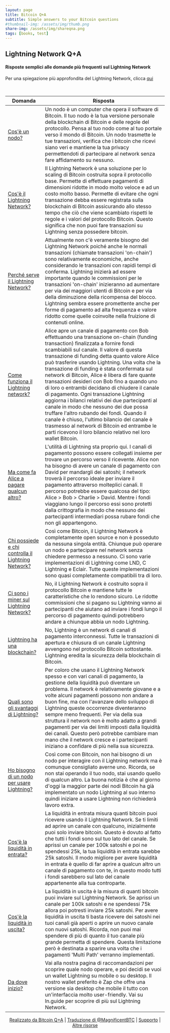 ```yaml
---
layout: page
title: Bitcoin Q+A
subtitle: Simple answers to your Bitcoin questions
#thumbnail-img: /assets/img/thumb.png
share-img: /assets/img/shareqna.png
tags: [books, test]
---
```


## Lightning Network Q+A

#### Risposte semplici alle domande più frequenti sul Lightning Network

Per una spiegazione più approfondita del Lightning Network, clicca [qui](https://bitcoiner.guide/lightning)

<br/>


| Domanda                                                   | Risposta                                                                             |
|------------------------------------------------------------|------------------------------------------------------------------------------------|  
| [Cos'è un nodo?]() | Un nodo è un computer che opera il software di Bitcoin. Il tuo nodo è la tua versione personale della blockchain di Bitcoin e delle regole del protocollo. Pensa al tuo nodo come al tuo portale verso il mondo di Bitcoin. Un nodo trasmette le tue transazioni, verifica che i bitcoin che ricevi siano veri e mantiene la tua privacy permettendoti di partecipare al network senza fare affidamento su nessuno. |
| [Cos'è il Lightning Network?]() | Il Lightning Network è una soluzione per lo scaling di Bitcoin costruita sopra il protocollo base. Permette di effettuare pagamenti di dimensioni ridotte in modo molto veloce e ad un costo molto basso. Permette di evitare che ogni transazione debba essere registrata sulla blockchain di Bitcoin assicurando allo stesso tempo che ciò che viene scambiato rispetti le regole e i valori del protocollo Bitcoin. Questo significa che non puoi fare transazioni su Lightning senza possedere bitcoin. |
| [Perché serve il Lightning Network?]() | Attualmente non c'è veramente bisogno del Lightning Network poiché anche le normali transazioni (chiamate transazioni 'on-chain') sono relativamente economiche, anche considerando le transazioni con rapidi tempi di conferma. Lightning inizierà ad essere importante quando le commissioni per le transazioni 'on-chain' inizieranno ad aumentare per via dei maggiori utenti di Bitcoin e per via della diminuzione della ricompensa del blocco. Lightning sembra essere promettente anche per forme di pagamento ad alta frequenza e valore ridotto come quelle coinvolte nella fruizione di contenuti online. |
| [Come funziona il Lightning network?]() | Alice apre un canale di pagamento con Bob effettuando una transazione on-chain (funding transaction) finalizzata a fornire fondi scambiabili sul canale. Il valore di questa transazione di funding detta quanto valore Alice può trasferire usando Lightning. Una volta che la transazione di funding è stata confermata sul network di Bitcoin, Alice è libera di fare quante transazioni desideri con Bob fino a quando uno di loro o entrambi decidano di chiudere il canale di pagamento. Ogni transazione Lightning aggiorna i bilanci relativi dei due partecipanti al canale in modo che nessuno dei due possa truffare l'altro rubando dei fondi. Quando il canale è chiuso, l'ultimo bilancio del canale è trasmesso al network di Bitcoin ed entrambe le parti ricevono il loro bilancio relativo nel loro wallet Bitcoin. |
| [Ma come fa Alice a pagare qualcun altro?]() | L'utilità di Lightning sta proprio qui. I canali di pagamento possono essere collegati insieme per trovare un percorso verso il ricevente. Alice non ha bisogno di avere un canale di pagamento con David per mandargli dei satoshi; il network troverà il percorso ideale per inviare il pagamento attraverso molteplici canali. Il percorso potrebbe essere qualcosa del tipo: Alice > Bob > Charlie > David. Mentre i fondi viaggiano lungo il percorso essi sono protetti dalla crittografia in modo che nessuno dei partecipanti intermediari possa rubare fondi che non gli appartengono. |
| [Chi possiede e chi controlla il Lightning Network?]() | Così come Bitcoin, il Lightning Network è completamente open source e non è posseduto da nessuna singola entità. Chiunque può operare un nodo e partecipare nel network senza chiedere permesso a nessuno. Ci sono varie implementazioni di Lightning come LND, C Lightning e Eclair. Tutte queste implementazioni sono quasi completamente compatibili tra di loro. |
| [Ci sono i miner sul Lightning Network?]() | No, il Lightning Network è costruito sopra il protocollo Bitcoin e mantiene tutte le caratteristiche che lo rendono sicuro. Le ridotte commissioni che si pagano su Lightning vanno ai partecipanti che aiutano ad inviare i fondi lungo il percorso di pagamento quindi potrebbero andare a chiunque abbia un nodo Lightning. |
| [Lightning ha una blockchain?]() | No, Lightning è un network di canali di pagamento interconnessi. Tutte le transazioni di apertura e chiusura di un canale Lightning avvengono nel protocollo Bitcoin sottostante. Lightning eredita la sicurezza della blockchain di Bitcoin. |
| [Quali sono gli svantaggi di Lightning?]() | Per coloro che usano il Lightning Network spesso e con vari canali di pagamento, la gestione della liquidità può diventare un problema. Il network è relativamente giovane e a volte alcuni pagamenti possono non andare a buon fine, ma con l'avanzare dello sviluppo di Lightning queste occorrenze diventeranno sempre meno frequenti. Per via della sua struttura il network non è molto adatto a grandi pagamenti per via dei limiti imposti dalla liquidità dei canali. Questo però potrebbe cambiare man mano che il network cresce e i partecipanti iniziano a confidare di più nella sua sicurezza. |
| [Ho bisogno di un nodo per usare Lightning?]() | Così come con Bitcoin, non hai bisogno di un nodo per interagire con il Lightning network ma è comunque consigliato averne uno. Ricorda, se non stai operando il tuo nodo, stai usando quello di qualcun altro. La buona notizia è che al giorno d'oggi la maggior parte dei nodi Bitcoin ha già implementato un nodo Lightning al suo interno quindi iniziare a usare Lightning non richiederà lavoro extra. |
| [Cos'è la liquidità in entrata?]() |  La liquidità in entrata misura quanti bitcoin puoi ricevere usando il Lightning Network. Se ti limiti ad aprire un canale con qualcuno, inizialmente puoi solo inviare bitcoin. Questo è dovuto al fatto che tutti i fondi sono sul tuo lato del canale. Se aprissi un canale per 100k satoshi e poi ne spendessi 25k, la tua liquidità in entrata sarebbe 25k satoshi. Il modo migliore per avere liquidità in entrata è quello di far aprire a qualcun altro un canale di pagamento con te, in questo modo tutti i fondi sarebbero sul lato del canale appartenente alla tua controparte. |
| [Cos'è la liquidità in uscita?]() |  La liquidità in uscita è la misura di quanti bitcoin puoi inviare sul Lightning Network. Se aprissi un canale per 100k satoshi e ne spendessi 75k allora poi potresti inviare 25k satoshi. Per avere liquidità in uscita ti basta ricevere dei satoshi nei tuoi canali già aperti o aprire un nuovo canale con nuovi satoshi. Ricorda, non puoi mai spendere di più di quanto il tuo canale più grande permetta di spendere. Questa limitazione però è destinata a sparire una volta che i pagamenti 'Multi Path' verranno implementati. |
| [Da dove inizio?]() | Vai alla nostra pagina di raccomandazioni per scoprire quale nodo operare, e poi decidi se vuoi un wallet Lightning su mobile o su desktop. Il nostro wallet preferito è Zap che offre una versione sia desktop che mobile il tutto con un'interfaccia molto user-friendly. Vai su ln.guide per scoprire di più sul Lightning Network. |


    
<p align="center">
  <a href="https://twitter.com/BitcoinQ_A">Realizzato da Bitcoin Q+A</a> |
  <a href="https://twitter.com/MagnificentBTC">Traduzione di @MagnificentBTC</a> |
  <a href="http://stacking.tips">Supporto</a> |
  <a href="https://bitcoiner.guide">Altre risorse</a>
  <br><br>
</p>

